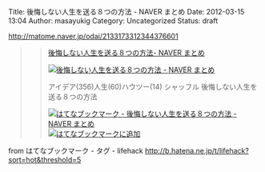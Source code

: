 Title: 後悔しない人生を送る８つの方法 - NAVER まとめ
Date: 2012-03-15 13:04
Author: masayukig
Category: Uncategorized
Status: draft

<http://matome.naver.jp/odai/2133173312344376601>



> > [後悔しない人生を送る８つの方法- NAVER まとめ](http://matome.naver.jp/odai/2133173312344376601)
> >
> > [![後悔しない人生を送る８つの方法 - NAVER
> > まとめ](http://cdn-ak.b.st-hatena.com/entryimage/85433137-1331804484.jpg "後悔しない人生を送る８つの方法 - NAVER まとめ")](http://matome.naver.jp/odai/2133173312344376601)
> >
> > アイデア(356)人生(60)ハウツー(14) シャッフル
> > 後悔しない人生を送る８つの方法
> >
> > [![はてなブックマーク - 後悔しない人生を送る８つの方法 - NAVER
> > まとめ](http://b.hatena.ne.jp/entry/image/http://matome.naver.jp/odai/2133173312344376601 "はてなブックマーク - 後悔しない人生を送る８つの方法 - NAVER まとめ")](http://b.hatena.ne.jp/entry/http://matome.naver.jp/odai/2133173312344376601)
> > [![はてなブックマークに追加](http://b.hatena.ne.jp/images/append.gif "はてなブックマークに追加")](http://b.hatena.ne.jp/append?http://matome.naver.jp/odai/2133173312344376601)



from はてなブックマーク - タグ - lifehack
<http://b.hatena.ne.jp/t/lifehack?sort=hot&threshold=5>
